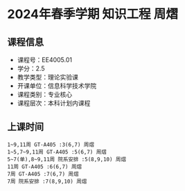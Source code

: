 # 2024年春季学期 知识工程 周熠






## 课程信息

- 课程号：EE4005.01
- 学分：2.5
- 教学类型：理论实验课
- 开课单位：信息科学技术学院
- 课程类别：专业核心
- 课程层次：本科计划内课程

## 上课时间

```
1~9,11周 GT-A405 :3(6,7) 周熠
1~5,7~9,11周 GT-A405 :5(6,7) 周熠
5~7(单),8~9,11周 院系安排 :5(8,9,10) 周熠
11周 GT-A405 :6(6,7) 周熠
7周 GT-A405 :7(6,7) 周熠
7周 院系安排 :7(8,9,10) 周熠
```


